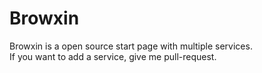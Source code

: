 # Browxin

Browxin is a open source start page with multiple services.  
If you want to add a service, give me pull-request.
